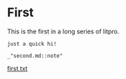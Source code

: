 # First

This is the first in a long series of litpro. 

    just a quick hi!

    _"second.md::note"

[first.txt](# "save:")


